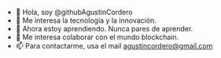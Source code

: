 - 👋 Hola, soy @githubAgustinCordero
- 👀 Me interesa la tecnología y la innovación.
- 🌱 Ahora estoy aprendiendo. Nunca pares de aprender.
- 💞️ Me interesa colaborar con el mundo blockchain.
- 📫 Para contactarme, usa el mail agustincordero@gmail.com

<!---
githubAgustinCordero/githubAgustinCordero is a ✨ special ✨ repository because its `README.md` (this file) appears on your GitHub profile.
You can click the Preview link to take a look at your changes.
--->
